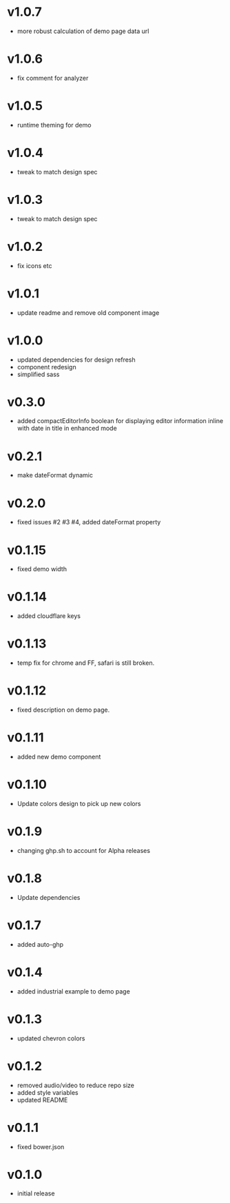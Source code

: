 v1.0.7
==================
* more robust calculation of demo page data url

v1.0.6
==================
* fix comment for analyzer

v1.0.5
==================
* runtime theming for demo

v1.0.4
==================
* tweak to match design spec

v1.0.3
==================
* tweak to match design spec

v1.0.2
==================
* fix icons etc

v1.0.1
==================
* update readme and remove old component image

v1.0.0
==================
* updated dependencies for design refresh
* component redesign
* simplified sass

v0.3.0
==================
* added compactEditorInfo boolean for displaying editor information inline with date in title in enhanced mode

v0.2.1
==================
* make dateFormat dynamic

v0.2.0
==================
* fixed issues #2 #3 #4, added dateFormat property

v0.1.15
==================
* fixed demo width

v0.1.14
==================
* added cloudflare keys

v0.1.13
==================
* temp fix for chrome and FF, safari is still broken.

v0.1.12
==================
* fixed description on demo page.

v0.1.11
==================
* added new demo component

v0.1.10
==================
* Update colors design to pick up new colors

v0.1.9
==================
* changing ghp.sh to account for Alpha releases

v0.1.8
==================
* Update dependencies

v0.1.7
==================
* added auto-ghp

v0.1.4
==================
* added industrial example to demo page

v0.1.3
==================
* updated chevron colors

v0.1.2
==================
* removed audio/video to reduce repo size
* added style variables
* updated README

v0.1.1
==================
* fixed bower.json

v0.1.0
==================
* initial release
